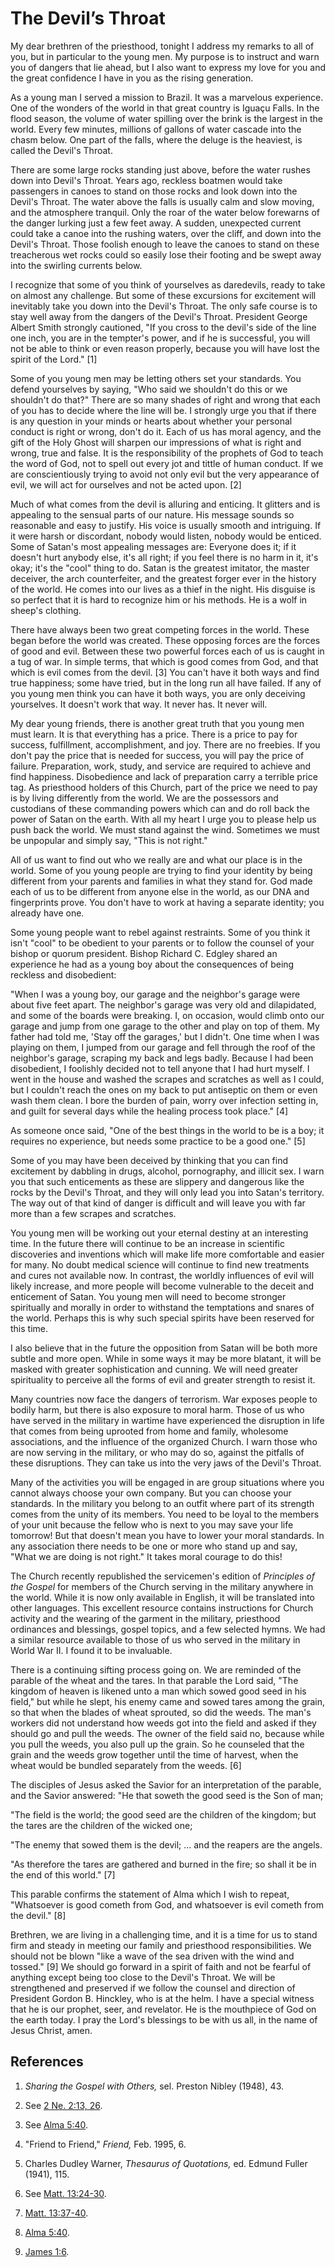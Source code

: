 # The Devil’s Throat

My dear brethren of the priesthood, tonight I address my remarks to all of
you, but in particular to the young men. My purpose is to instruct and warn
you of dangers that lie ahead, but I also want to express my love for you and
the great confidence I have in you as the rising generation.

As a young man I served a mission to Brazil. It was a marvelous experience.
One of the wonders of the world in that great country is Iguaçu Falls. In the
flood season, the volume of water spilling over the brink is the largest in
the world. Every few minutes, millions of gallons of water cascade into the
chasm below. One part of the falls, where the deluge is the heaviest, is
called the Devil's Throat.

There are some large rocks standing just above, before the water rushes down
into Devil's Throat. Years ago, reckless boatmen would take passengers in
canoes to stand on those rocks and look down into the Devil's Throat. The
water above the falls is usually calm and slow moving, and the atmosphere
tranquil. Only the roar of the water below forewarns of the danger lurking
just a few feet away. A sudden, unexpected current could take a canoe into the
rushing waters, over the cliff, and down into the Devil's Throat. Those
foolish enough to leave the canoes to stand on these treacherous wet rocks
could so easily lose their footing and be swept away into the swirling
currents below.

I recognize that some of you think of yourselves as daredevils, ready to take
on almost any challenge. But some of these excursions for excitement will
inevitably take you down into the Devil's Throat. The only safe course is to
stay well away from the dangers of the Devil's Throat. President George Albert
Smith strongly cautioned, "If you cross to the devil's side of the line one
inch, you are in the tempter's power, and if he is successful, you will not be
able to think or even reason properly, because you will have lost the spirit
of the Lord." [1]

Some of you young men may be letting others set your standards. You defend
yourselves by saying, "Who said we shouldn't do this or we shouldn't do that?"
There are so many shades of right and wrong that each of you has to decide
where the line will be. I strongly urge you that if there is any question in
your minds or hearts about whether your personal conduct is right or wrong,
don't do it. Each of us has moral agency, and the gift of the Holy Ghost will
sharpen our impressions of what is right and wrong, true and false. It is the
responsibility of the prophets of God to teach the word of God, not to spell
out every jot and tittle of human conduct. If we are conscientiously trying to
avoid not only evil but the very appearance of evil, we will act for ourselves
and not be acted upon. [2]

Much of what comes from the devil is alluring and enticing. It glitters and is
appealing to the sensual parts of our nature. His message sounds so reasonable
and easy to justify. His voice is usually smooth and intriguing. If it were
harsh or discordant, nobody would listen, nobody would be enticed. Some of
Satan's most appealing messages are: Everyone does it; if it doesn't hurt
anybody else, it's all right; if you feel there is no harm in it, it's okay;
it's the "cool" thing to do. Satan is the greatest imitator, the master
deceiver, the arch counterfeiter, and the greatest forger ever in the history
of the world. He comes into our lives as a thief in the night. His disguise is
so perfect that it is hard to recognize him or his methods. He is a wolf in
sheep's clothing.

There have always been two great competing forces in the world. These began
before the world was created. These opposing forces are the forces of good and
evil. Between these two powerful forces each of us is caught in a tug of war.
In simple terms, that which is good comes from God, and that which is evil
comes from the devil. [3]  You can't have it both ways and find true
happiness; some have tried, but in the long run all have failed. If any of you
young men think you can have it both ways, you are only deceiving yourselves.
It doesn't work that way. It never has. It never will.

My dear young friends, there is another great truth that you young men must
learn. It is that everything has a price. There is a price to pay for success,
fulfillment, accomplishment, and joy. There are no freebies. If you don't pay
the price that is needed for success, you will pay the price of failure.
Preparation, work, study, and service are required to achieve and find
happiness. Disobedience and lack of preparation carry a terrible price tag. As
priesthood holders of this Church, part of the price we need to pay is by
living differently from the world. We are the possessors and custodians of
these commanding powers which can and do roll back the power of Satan on the
earth. With all my heart I urge you to please help us push back the world. We
must stand against the wind. Sometimes we must be unpopular and simply say,
"This is not right."

All of us want to find out who we really are and what our place is in the
world. Some of you young people are trying to find your identity by being
different from your parents and families in what they stand for. God made each
of us to be different from anyone else in the world, as our DNA and
fingerprints prove. You don't have to work at having a separate identity; you
already have one.

Some young people want to rebel against restraints. Some of you think it isn't
"cool" to be obedient to your parents or to follow the counsel of your bishop
or quorum president. Bishop Richard C. Edgley shared an experience he had as a
young boy about the consequences of being reckless and disobedient:

"When I was a young boy, our garage and the neighbor's garage were about five
feet apart. The neighbor's garage was very old and dilapidated, and some of
the boards were breaking. I, on occasion, would climb onto our garage and jump
from one garage to the other and play on top of them. My father had told me,
'Stay off the garages,' but I didn't. One time when I was playing on them, I
jumped from our garage and fell through the roof of the neighbor's garage,
scraping my back and legs badly. Because I had been disobedient, I foolishly
decided not to tell anyone that I had hurt myself. I went in the house and
washed the scrapes and scratches as well as I could, but I couldn't reach the
ones on my back to put antiseptic on them or even wash them clean. I bore the
burden of pain, worry over infection setting in, and guilt for several days
while the healing process took place." [4]

As someone once said, "One of the best things in the world to be is a boy; it
requires no experience, but needs some practice to be a good one." [5]

Some of you may have been deceived by thinking that you can find excitement by
dabbling in drugs, alcohol, pornography, and illicit sex. I warn you that such
enticements as these are slippery and dangerous like the rocks by the Devil's
Throat, and they will only lead you into Satan's territory. The way out of
that kind of danger is difficult and will leave you with far more than a few
scrapes and scratches.

You young men will be working out your eternal destiny at an interesting time.
In the future there will continue to be an increase in scientific discoveries
and inventions which will make life more comfortable and easier for many. No
doubt medical science will continue to find new treatments and cures not
available now. In contrast, the worldly influences of evil will likely
increase, and more people will become vulnerable to the deceit and enticement
of Satan. You young men will need to become stronger spiritually and morally
in order to withstand the temptations and snares of the world. Perhaps this is
why such special spirits have been reserved for this time.

I also believe that in the future the opposition from Satan will be both more
subtle and more open. While in some ways it may be more blatant, it will be
masked with greater sophistication and cunning. We will need greater
spirituality to perceive all the forms of evil and greater strength to resist
it.

Many countries now face the dangers of terrorism. War exposes people to bodily
harm, but there is also exposure to moral harm. Those of us who have served in
the military in wartime have experienced the disruption in life that comes
from being uprooted from home and family, wholesome associations, and the
influence of the organized Church. I warn those who are now serving in the
military, or who may do so, against the pitfalls of these disruptions. They
can take us into the very jaws of the Devil's Throat.

Many of the activities you will be engaged in are group situations where you
cannot always choose your own company. But you can choose your standards. In
the military you belong to an outfit where part of its strength comes from the
unity of its members. You need to be loyal to the members of your unit because
the fellow who is next to you may save your life tomorrow! But that doesn't
mean you have to lower your moral standards. In any association there needs to
be one or more who stand up and say, "What we are doing is not right." It
takes moral courage to do this!

The Church recently republished the servicemen's edition of _Principles of the
Gospel_ for members of the Church serving in the military anywhere in the
world. While it is now only available in English, it will be translated into
other languages. This excellent resource contains instructions for Church
activity and the wearing of the garment in the military, priesthood ordinances
and blessings, gospel topics, and a few selected hymns. We had a similar
resource available to those of us who served in the military in World War II.
I found it to be invaluable.

There is a continuing sifting process going on. We are reminded of the parable
of the wheat and the tares. In that parable the Lord said, "The kingdom of
heaven is likened unto a man which sowed good seed in his field," but while he
slept, his enemy came and sowed tares among the grain, so that when the blades
of wheat sprouted, so did the weeds. The man's workers did not understand how
weeds got into the field and asked if they should go and pull the weeds. The
owner of the field said no, because while you pull the weeds, you also pull up
the grain. So he counseled that the grain and the weeds grow together until
the time of harvest, when the wheat would be bundled separately from the
weeds. [6]

The disciples of Jesus asked the Savior for an interpretation of the parable,
and the Savior answered: "He that soweth the good seed is the Son of man;

"The field is the world; the good seed are the children of the kingdom; but
the tares are the children of the wicked one;

"The enemy that sowed them is the devil; ... and the reapers are the angels.

"As therefore the tares are gathered and burned in the fire; so shall it be in
the end of this world." [7]

This parable confirms the statement of Alma which I wish to repeat,
"Whatsoever is good cometh from God, and whatsoever is evil cometh from the
devil." [8]

Brethren, we are living in a challenging time, and it is a time for us to
stand firm and steady in meeting our family and priesthood responsibilities.
We should not be blown "like a wave of the sea driven with the wind and
tossed." [9]  We should go forward in a spirit of faith and not be fearful of
anything except being too close to the Devil's Throat. We will be strengthened
and preserved if we follow the counsel and direction of President Gordon B.
Hinckley, who is at the helm. I have a special witness that he is our prophet,
seer, and revelator. He is the mouthpiece of God on the earth today. I pray
the Lord's blessings to be with us all, in the name of Jesus Christ, amen.

## References

  1.   _Sharing the Gospel with Others,_ sel. Preston Nibley (1948), 43.

  2.  See [2 Ne. 2:13, 26](https://www.lds.org/scriptures/bofm/2-ne/2.13%2C26?lang=eng#12).

  3.  See [Alma 5:40](https://www.lds.org/scriptures/bofm/alma/5.40?lang=eng#39).

  4.  "Friend to Friend," _Friend,_ Feb. 1995, 6.

  5.  Charles Dudley Warner, _Thesaurus of Quotations,_ ed. Edmund Fuller (1941), 115.

  6.  See [Matt. 13:24-30](https://www.lds.org/scriptures/nt/matt/13.24-30?lang=eng#23).

  7.   [Matt. 13:37-40](https://www.lds.org/scriptures/nt/matt/13.37-40?lang=eng#36).

  8.   [Alma 5:40](https://www.lds.org/scriptures/bofm/alma/5.40?lang=eng#39).

  9.   [James 1:6](https://www.lds.org/scriptures/nt/james/1.6?lang=eng#5).


